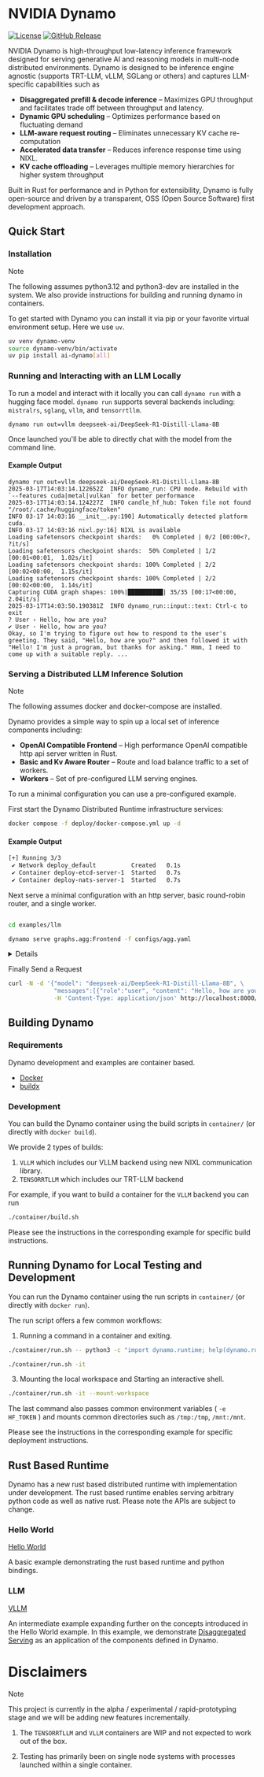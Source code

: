 <!--
SPDX-FileCopyrightText: Copyright (c) 2024-2025 NVIDIA CORPORATION & AFFILIATES. All rights reserved.
SPDX-License-Identifier: Apache-2.0

Licensed under the Apache License, Version 2.0 (the "License");
you may not use this file except in compliance with the License.
You may obtain a copy of the License at

http://www.apache.org/licenses/LICENSE-2.0

Unless required by applicable law or agreed to in writing, software
distributed under the License is distributed on an "AS IS" BASIS,
WITHOUT WARRANTIES OR CONDITIONS OF ANY KIND, either express or implied.
See the License for the specific language governing permissions and
limitations under the License.
-->

# NVIDIA Dynamo

[![License](https://img.shields.io/badge/License-Apache_2.0-blue.svg)](https://opensource.org/licenses/Apache-2.0)
[![GitHub Release](https://img.shields.io/github/v/release/ai-dynamo/dynamo)](https://github.com/ai-dynamo/dynamo/releases/latest)

NVIDIA Dynamo is high-throughput low-latency inference framework designed for serving generative AI and reasoning models in multi-node distributed environments. Dynamo is designed to be inference engine agnostic (supports TRT-LLM, vLLM, SGLang or others) and captures LLM-specific capabilities such as

- **Disaggregated prefill & decode inference** – Maximizes GPU throughput and facilitates trade off between throughput and latency.
- **Dynamic GPU scheduling** – Optimizes performance based on fluctuating demand
- **LLM-aware request routing** – Eliminates unnecessary KV cache re-computation
- **Accelerated data transfer** – Reduces inference response time using NIXL.
- **KV cache offloading** – Leverages multiple memory hierarchies for higher system throughput

Built in Rust for performance and in Python for extensibility, Dynamo is fully open-source and driven by a transparent, OSS (Open Source Software) first development approach.

## Quick Start

### Installation

> [!NOTE]
> The following assumes python3.12 and python3-dev are installed
> in the system. We also provide instructions for building and running
> dynamo in containers.

To get started with Dynamo you can install it via pip or your favorite
virtual environment setup. Here we use `uv`.

```bash
uv venv dynamo-venv
source dynamo-venv/bin/activate
uv pip install ai-dynamo[all]
```

### Running and Interacting with an LLM Locally

To run a model and interact with it locally you can call `dynamo
run` with a hugging face model. `dynamo run` supports several backends
including: `mistralrs`, `sglang`, `vllm`, and `tensorrtllm`.

```
dynamo run out=vllm deepseek-ai/DeepSeek-R1-Distill-Llama-8B
```

Once launched you'll be able to directly chat with the model from the
command line.

#### Example Output
```
dynamo run out=vllm deepseek-ai/DeepSeek-R1-Distill-Llama-8B
2025-03-17T14:03:14.122652Z  INFO dynamo_run: CPU mode. Rebuild with `--features cuda|metal|vulkan` for better performance
2025-03-17T14:03:14.124227Z  INFO candle_hf_hub: Token file not found "/root/.cache/huggingface/token"
INFO 03-17 14:03:16 __init__.py:190] Automatically detected platform cuda.
INFO 03-17 14:03:16 nixl.py:16] NIXL is available
Loading safetensors checkpoint shards:   0% Completed | 0/2 [00:00<?, ?it/s]
Loading safetensors checkpoint shards:  50% Completed | 1/2 [00:01<00:01,  1.02s/it]
Loading safetensors checkpoint shards: 100% Completed | 2/2 [00:02<00:00,  1.15s/it]
Loading safetensors checkpoint shards: 100% Completed | 2/2 [00:02<00:00,  1.14s/it]
Capturing CUDA graph shapes: 100%|██████████| 35/35 [00:17<00:00,  2.04it/s]
2025-03-17T14:03:50.190381Z  INFO dynamo_run::input::text: Ctrl-c to exit
? User › Hello, how are you?
✔ User · Hello, how are you?
Okay, so I'm trying to figure out how to respond to the user's greeting. They said, "Hello, how are you?" and then followed it with "Hello! I'm just a program, but thanks for asking." Hmm, I need to come up with a suitable reply. ...
```

### Serving a Distributed LLM Inference Solution

> [!NOTE]
> The following assumes docker and docker-compose are installed.


Dynamo provides a simple way to spin up a local set of inference
components including:

- **OpenAI Compatible Frontend** – High performance OpenAI compatible http api server written in Rust.
- **Basic and Kv Aware Router** – Route and load balance traffic to a set of workers.
- **Workers** – Set of pre-configured LLM serving engines.

To run a minimal configuration you can use a pre-configured
example.

First start the Dynamo Distributed Runtime infrastructure
services:

```bash
docker compose -f deploy/docker-compose.yml up -d
```

#### Example Output

```bash
[+] Running 3/3
 ✔ Network deploy_default          Created   0.1s
 ✔ Container deploy-etcd-server-1  Started   0.7s
 ✔ Container deploy-nats-server-1  Started   0.7s
```

Next serve a minimal configuration with an http server, basic
round-robin router, and a single worker.

```bash

cd examples/llm

dynamo serve graphs.agg:Frontend -f configs/agg.yaml

```
<details>
#### Example Output
```bash
Added new chat model deepseek-ai/DeepSeek-R1-Distill-Llama-8B
+------------+------------------------------------------+-----------+-----------+------------------+
| MODEL TYPE | MODEL NAME                               | NAMESPACE | COMPONENT | ENDPOINT         |
+------------+------------------------------------------+-----------+-----------+------------------+
| chat       | deepseek-ai/DeepSeek-R1-Distill-Llama-8B | dynamo    | Processor | chat/completions |
+------------+------------------------------------------+-----------+-----------+------------------+
2025-03-17T14:48:51.223378Z  INFO dynamo_llm::http::service::discovery: added Chat model: deepseek-ai/DeepSeek-R1-Distill-Llama-8B
2025-03-17T14:48:51.811831Z  INFO dynamo_runtime::pipeline::network::tcp::server: tcp transport service on 10.20.56.81:44999
2025-03-17T14:48:51.812385Z  INFO dynamo_llm::http::service::discovery: added Chat model: deepseek-ai/DeepSeek-R1-Distill-Llama-8B
2025-03-17T14:48:51.812451Z  INFO dynamo_llm::http::service::service_v2: Starting HTTP service on: 0.0.0.0:8000 address="0.0.0.0:8000"
...
```

</details>

Finally Send a Request

```bash
curl -N -d '{"model": "deepseek-ai/DeepSeek-R1-Distill-Llama-8B", \
             "messages":[{"role":"user", "content": "Hello, how are you?" }]}' \
			 -H 'Content-Type: application/json' http://localhost:8000/v1/chat/completions
```



####

## Building Dynamo

### Requirements

Dynamo development and examples are container based.

* [Docker](https://docs.docker.com/get-started/get-docker/)
* [buildx](https://github.com/docker/buildx)

### Development

You can build the Dynamo container using the build scripts
in `container/` (or directly with `docker build`).

We provide 2 types of builds:

1. `VLLM` which includes our VLLM backend using new NIXL communication library.
2. `TENSORRTLLM` which includes our TRT-LLM backend

For example, if you want to build a container for the `VLLM` backend you can run

<!--pytest.mark.skip-->
```bash
./container/build.sh
```

Please see the instructions in the corresponding example for specific build instructions.

## Running Dynamo for Local Testing and Development

You can run the Dynamo container using the run scripts in
`container/` (or directly with `docker run`).

The run script offers a few common workflows:

1. Running a command in a container and exiting.

<!--pytest.mark.skip-->
```bash
./container/run.sh -- python3 -c "import dynamo.runtime; help(dynamo.runtime)"
```
<!--

# This tests the above the line but from within the container
# using pytest-codeblocks

```bash
python3 -c "import dynamo.runtime; help(dynamo.runtime)"
```
-- >

2. Starting an interactive shell.

<!--pytest.mark.skip-->
```bash
./container/run.sh -it
```

3. Mounting the local workspace and Starting an interactive shell.

<!--pytest.mark.skip-->
```bash
./container/run.sh -it --mount-workspace
```

The last command also passes common environment variables ( `-e
HF_TOKEN` ) and mounts common directories such as `/tmp:/tmp`,
`/mnt:/mnt`.

Please see the instructions in the corresponding example for specific
deployment instructions.

## Rust Based Runtime

Dynamo has a new rust based distributed runtime with
implementation under development. The rust based runtime enables
serving arbitrary python code as well as native rust. Please note the
APIs are subject to change.

### Hello World

[Hello World](./lib/bindings/python/examples/hello_world)

A basic example demonstrating the rust based runtime and python
bindings.

### LLM

[VLLM](./examples/python_rs/llm/vllm)

An intermediate example expanding further on the concepts introduced
in the Hello World example. In this example, we demonstrate
[Disaggregated Serving](https://arxiv.org/abs/2401.09670) as an
application of the components defined in Dynamo.

# Disclaimers

> [!NOTE]
> This project is currently in the alpha / experimental /
> rapid-prototyping stage and we will be adding new features incrementally.

1. The `TENSORRTLLM` and `VLLM` containers are WIP and not expected to
   work out of the box.

2. Testing has primarily been on single node systems with processes
   launched within a single container.
